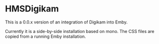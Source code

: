 # HMSDigikam
This is a 0.0.x version of an integration of Digikam into Emby.

Currently it is a side-by-side installation based on mono.
The CSS files are copied from a running Emby installation.
